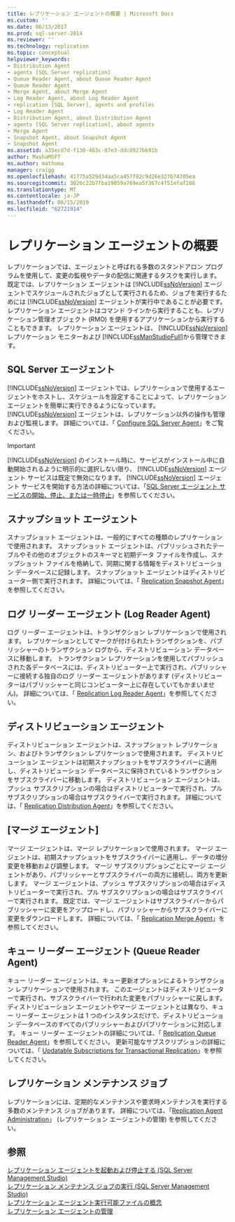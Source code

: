 ```yaml
---
title: レプリケーション エージェントの概要 | Microsoft Docs
ms.custom: ''
ms.date: 06/13/2017
ms.prod: sql-server-2014
ms.reviewer: ''
ms.technology: replication
ms.topic: conceptual
helpviewer_keywords:
- Distribution Agent
- agents [SQL Server replication]
- Queue Reader Agent, about Queue Reader Agent
- Queue Reader Agent
- Merge Agent, about Merge Agent
- Log Reader Agent, about Log Reader Agent
- replication [SQL Server], agents and profiles
- Log Reader Agent
- Distribution Agent, about Distribution Agent
- agents [SQL Server replication], about agents
- Merge Agent
- Snapshot Agent, about Snapshot Agent
- Snapshot Agent
ms.assetid: a35ecd7d-f130-483c-87e3-ddc8927bb91b
author: MashaMSFT
ms.author: mathoma
manager: craigg
ms.openlocfilehash: 41775a529d34aa5ca457f92c9d26e327b74705ea
ms.sourcegitcommit: 3026c22b7fba19059a769ea5f367c4f51efaf286
ms.translationtype: MT
ms.contentlocale: ja-JP
ms.lasthandoff: 06/15/2019
ms.locfileid: "62721914"
---
```

# <a name="replication-agents-overview"></a>レプリケーション エージェントの概要
  レプリケーションでは、エージェントと呼ばれる多数のスタンドアロン プログラムを使用して、変更の監視やデータの配信に関連するタスクを実行します。 既定では、レプリケーション エージェントは [!INCLUDE[ssNoVersion](../../../includes/ssnoversion-md.md)] エージェントでスケジュールされたジョブとして実行されるため、ジョブを実行するためには [!INCLUDE[ssNoVersion](../../../includes/ssnoversion-md.md)] エージェントが実行中であることが必要です。 レプリケーション エージェントはコマンド ラインから実行することも、レプリケーション管理オブジェクト (RMO) を使用するアプリケーションから実行することもできます。 レプリケーション エージェントは、 [!INCLUDE[ssNoVersion](../../../includes/ssnoversion-md.md)] レプリケーション モニターおよび [!INCLUDE[ssManStudioFull](../../../includes/ssmanstudiofull-md.md)]から管理できます。  
  
## <a name="sql-server-agent"></a>SQL Server エージェント  
 [!INCLUDE[ssNoVersion](../../../includes/ssnoversion-md.md)] エージェントでは、レプリケーションで使用するエージェントをホストし、スケジュールを設定することによって、レプリケーション エージェントを簡単に実行できるようになっています。 [!INCLUDE[ssNoVersion](../../../includes/ssnoversion-md.md)] エージェントは、レプリケーション以外の操作も管理および監視します。 詳細については、「 [Configure SQL Server Agent](../../../ssms/agent/sql-server-agent.md)」をご覧ください。  
  
> [!IMPORTANT]  
>  [!INCLUDE[ssNoVersion](../../../includes/ssnoversion-md.md)] のインストール時に、サービスがインストール中に自動開始されるように明示的に選択しない限り、 [!INCLUDE[ssNoVersion](../../../includes/ssnoversion-md.md)] エージェント サービスは既定で無効になります。 [!INCLUDE[ssNoVersion](../../../includes/ssnoversion-md.md)] エージェント サービスを開始する方法の詳細については、「[SQL Server エージェント サービスの開始、停止、または一時停止](../../../ssms/agent/start-stop-or-pause-the-sql-server-agent-service.md)」を参照してください。  
  
## <a name="snapshot-agent"></a>スナップショット エージェント  
 スナップショット エージェントは、一般的にすべての種類のレプリケーションで使用されます。 スナップショット エージェントは、パブリッシュされたテーブルやその他のオブジェクトのスキーマと初期データ ファイルを作成し、スナップショット ファイルを格納して、同期に関する情報をディストリビューション データベースに記録します。 スナップショット エージェントはディストリビューター側で実行されます。 詳細については、「 [Replication Snapshot Agent](replication-snapshot-agent.md)」を参照してください。  
  
## <a name="log-reader-agent"></a>ログ リーダー エージェント (Log Reader Agent)  
 ログ リーダー エージェントは、トランザクション レプリケーションで使用されます。 レプリケーションとしてマークが付けられたトランザクションを、パブリッシャーのトランザクション ログから、ディストリビューション データベースに移動します。 トランザクション レプリケーションを使用してパブリッシュされた各データベースには、ディストリビューター上で実行され、パブリッシャーに接続する独自のログ リーダー エージェントがあります (ディストリビューターはパブリッシャーと同じコンピューター上に存在していてもかまいません)。 詳細については、「 [Replication Log Reader Agent](replication-log-reader-agent.md)」を参照してください。  
  
## <a name="distribution-agent"></a>ディストリビューション エージェント  
 ディストリビューション エージェントは、スナップショット レプリケーション、およびトランザクション レプリケーションで使用されます。 ディストリビューション エージェントは初期スナップショットをサブスクライバーに適用し、ディストリビューション データベースに保持されているトランザクションをサブスクライバーに移動します。 ディストリビューション エージェントは、プッシュ サブスクリプションの場合はディストリビューターで実行され、プル サブスクリプションの場合はサブスクライバーで実行されます。 詳細については、「 [Replication Distribution Agent](replication-distribution-agent.md)」を参照してください。  
  
## <a name="merge-agent"></a>[マージ エージェント]  
 マージ エージェントは、マージ レプリケーションで使用されます。 マージ エージェントは、初期スナップショットをサブスクライバーに適用し、データの増分変更を移動および調整します。 マージ サブスクリプションごとにマージ エージェントがあり、パブリッシャーとサブスクライバーの両方に接続し、両方を更新します。 マージ エージェントは、プッシュ サブスクリプションの場合はディストリビューターで実行され、プル サブスクリプションの場合はサブスクライバーで実行されます。 既定では、マージ エージェントはサブスクライバーからパブリッシャーに変更をアップロードし、パブリッシャーからサブスクライバーに変更をダウンロードします。 詳細については、「 [Replication Merge Agent](replication-merge-agent.md)」を参照してください。  
  
## <a name="queue-reader-agent"></a>キュー リーダー エージェント (Queue Reader Agent)  
 キュー リーダー エージェントは、キュー更新オプションによるトランザクション レプリケーションで使用されます。 このエージェントはディストリビューターで実行され、サブスクライバーで行われた変更をパブリッシャーに戻します。 ディストリビューション エージェントやマージ エージェントとは異なり、キュー リーダー エージェントは 1 つのインスタンスだけで、ディストリビューション データベースのすべてのパブリッシャーおよびパブリケーションに対応します。 キュー リーダー エージェントの詳細については、「 [Replication Queue Reader Agent](replication-queue-reader-agent.md)」を参照してください。 更新可能なサブスクリプションの詳細については、「 [Updatable Subscriptions for Transactional Replication](../transactional/updatable-subscriptions-for-transactional-replication.md)」を参照してください。  
  
## <a name="replication-maintenance-jobs"></a>レプリケーション メンテナンス ジョブ  
 レプリケーションには、定期的なメンテナンスや要求時メンテナンスを実行する多数のメンテナンス ジョブがあります。 詳細については、「[Replication Agent Administration](replication-agent-administration.md)」 (レプリケーション エージェントの管理) を参照してください。  
  
## <a name="see-also"></a>参照  
 [レプリケーション エージェントを起動および停止する &#40;SQL Server Management Studio&#41;](start-and-stop-a-replication-agent-sql-server-management-studio.md)   
 [レプリケーション メンテナンス ジョブの実行 &#40;SQL Server Management Studio&#41;](../administration/run-replication-maintenance-jobs-sql-server-management-studio.md)   
 [レプリケーション エージェント実行可能ファイルの概念](../concepts/replication-agent-executables-concepts.md)   
 [レプリケーション エージェントの管理](replication-agent-administration.md)  
  
  
